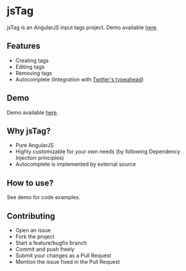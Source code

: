 jsTag
=====
jsTag is an AngularJS input tags project. Demo available [here](http://eranhirs.github.io/jsTag/ "jsTag Demo").

Features
--------
 * Creating tags
 * Editing tags
 * Removing tags
 * Autocomplete (Integration with [Twitter's typeahead](http://twitter.github.io/typeahead.js/ "Twitter's typeahead github"))

Demo
----
Demo available [here](http://eranhirs.github.io/jsTag/ "jsTag Demo").

Why jsTag?
----------
* Pure AngularJS
* Highly customizable for your own needs (by following Dependency Injection principles)
* Autocomplete is implemented by external source

How to use?
-----------
See demo for code examples.

Contributing
------------
* Open an issue
* Fork the project
* Start a feature/bugfix branch
* Commit and push freely
* Submit your changes as a Pull Request
* Mention the issue fixed in the Pull Request
